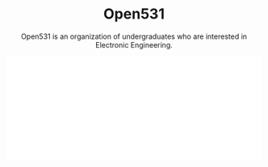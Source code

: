<div id="title" align=center>

# Open531

Open531 is an organization of undergraduates who are interested in Electronic Engineering.

![Open531](/github-metrics.svg)

</div>